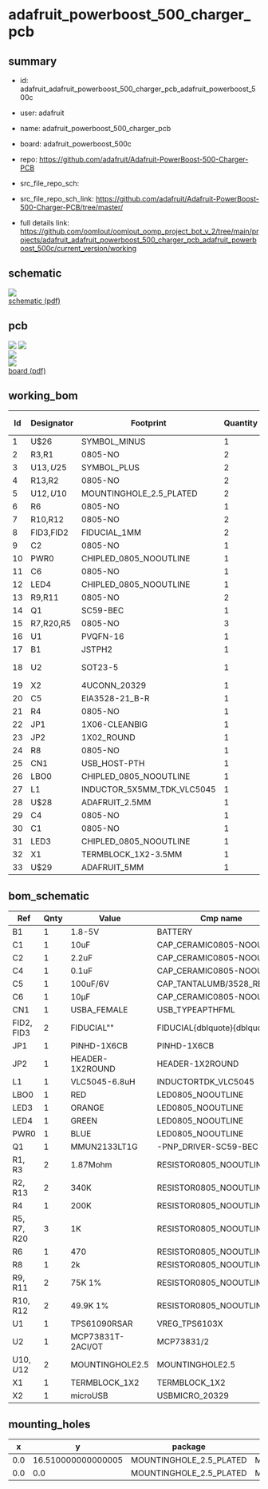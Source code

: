 # adafruit_powerboost_500_charger_pcb
 
## summary 
* id: adafruit_adafruit_powerboost_500_charger_pcb_adafruit_powerboost_500c
* user: adafruit
* name: adafruit_powerboost_500_charger_pcb
* board: adafruit_powerboost_500c
* repo: https://github.com/adafruit/Adafruit-PowerBoost-500-Charger-PCB



* src_file_repo_sch: 
* src_file_repo_sch_link: https://github.com/adafruit/Adafruit-PowerBoost-500-Charger-PCB/tree/master/
* full details link: https://github.com/oomlout/oomlout_oomp_project_bot_v_2/tree/main/projects/adafruit_adafruit_powerboost_500_charger_pcb_adafruit_powerboost_500c/current_version/working  

## schematic  
![](working_schematic_600.png)  
[schematic (pdf)](working_schematic.pdf)  

## pcb  
![](working_3d_600.png) 
![](working_3d_front_600.png)  
![](working_3d_back_600.png)  
![](working_600.png)  
[board (pdf)](working.pdf)  

## working_bom
| Id | Designator | Footprint | Quantity | Designation | Supplier and ref |  | None | 
| --- | --- | --- | --- | --- | --- | --- | --- | 
| 1 | U$26 | SYMBOL_MINUS | 1 |  |  |  | [''] | 
| 2 | R3,R1 | 0805-NO | 2 | 1.87Mohm |  |  | [''] | 
| 3 | U$13,U$25 | SYMBOL_PLUS | 2 |  |  |  | [''] | 
| 4 | R13,R2 | 0805-NO | 2 | 340K |  |  | [''] | 
| 5 | U$12,U$10 | MOUNTINGHOLE_2.5_PLATED | 2 | MOUNTINGHOLE2.5 |  |  | [''] | 
| 6 | R6 | 0805-NO | 1 | 470 |  |  | [''] | 
| 7 | R10,R12 | 0805-NO | 2 | 49.9K 1% |  |  | [''] | 
| 8 | FID3,FID2 | FIDUCIAL_1MM | 2 | FIDUCIAL" |  |  | [''] | 
| 9 | C2 | 0805-NO | 1 | 2.2uF |  |  | [''] | 
| 10 | PWR0 | CHIPLED_0805_NOOUTLINE | 1 | BLUE |  |  | [''] | 
| 11 | C6 | 0805-NO | 1 | 10µF |  |  | [''] | 
| 12 | LED4 | CHIPLED_0805_NOOUTLINE | 1 | GREEN |  |  | [''] | 
| 13 | R9,R11 | 0805-NO | 2 | 75K 1% |  |  | [''] | 
| 14 | Q1 | SC59-BEC | 1 | MMUN2133LT1G |  |  | [''] | 
| 15 | R7,R20,R5 | 0805-NO | 3 | 1K |  |  | [''] | 
| 16 | U1 | PVQFN-16 | 1 | TPS61090RSAR |  |  | [''] | 
| 17 | B1 | JSTPH2 | 1 | 1.8-5V |  |  | [''] | 
| 18 | U2 | SOT23-5 | 1 | MCP73831T-2ACI/OT |  |  | [''] | 
| 19 | X2 | 4UCONN_20329 | 1 | microUSB |  |  | [''] | 
| 20 | C5 | EIA3528-21_B-R | 1 | 100uF/6V |  |  | [''] | 
| 21 | R4 | 0805-NO | 1 | 200K |  |  | [''] | 
| 22 | JP1 | 1X06-CLEANBIG | 1 |  |  |  | [''] | 
| 23 | JP2 | 1X02_ROUND | 1 |  |  |  | [''] | 
| 24 | R8 | 0805-NO | 1 | 2k |  |  | [''] | 
| 25 | CN1 | USB_HOST-PTH | 1 | USBA_FEMALE |  |  | [''] | 
| 26 | LBO0 | CHIPLED_0805_NOOUTLINE | 1 | RED |  |  | [''] | 
| 27 | L1 | INDUCTOR_5X5MM_TDK_VLC5045 | 1 | VLC5045-6.8uH |  |  | [''] | 
| 28 | U$28 | ADAFRUIT_2.5MM | 1 |  |  |  | [''] | 
| 29 | C4 | 0805-NO | 1 | 0.1uF |  |  | [''] | 
| 30 | C1 | 0805-NO | 1 | 10uF |  |  | [''] | 
| 31 | LED3 | CHIPLED_0805_NOOUTLINE | 1 | ORANGE |  |  | [''] | 
| 32 | X1 | TERMBLOCK_1X2-3.5MM | 1 |  |  |  | [''] | 
| 33 | U$29 | ADAFRUIT_5MM | 1 |  |  |  | [''] | 


## bom_schematic
| Ref | Qnty | Value | Cmp name | Footprint | Description | Vendor | DNP | 
| --- | --- | --- | --- | --- | --- | --- | --- | 
| B1 | 1 | 1.8-5V | BATTERY | working:JSTPH2 |  |  |  | 
| C1 | 1 | 10uF | CAP_CERAMIC0805-NOOUTLINE | working:0805-NO |  |  |  | 
| C2 | 1 | 2.2uF | CAP_CERAMIC0805-NOOUTLINE | working:0805-NO |  |  |  | 
| C4 | 1 | 0.1uF | CAP_CERAMIC0805-NOOUTLINE | working:0805-NO |  |  |  | 
| C5 | 1 | 100uF/6V | CAP_TANTALUMB/3528_REFLOW | working:EIA3528-21_B-R |  |  |  | 
| C6 | 1 | 10µF | CAP_CERAMIC0805-NOOUTLINE | working:0805-NO |  |  |  | 
| CN1 | 1 | USBA_FEMALE | USB_TYPEAPTHFML | working:USB_HOST-PTH |  |  |  | 
| FID2, FID3 | 2 | FIDUCIAL"" | FIDUCIAL{dblquote}{dblquote} | working:FIDUCIAL_1MM |  |  |  | 
| JP1 | 1 | PINHD-1X6CB | PINHD-1X6CB | working:1X06-CLEANBIG |  |  |  | 
| JP2 | 1 | HEADER-1X2ROUND | HEADER-1X2ROUND | working:1X02_ROUND |  |  |  | 
| L1 | 1 | VLC5045-6.8uH | INDUCTORTDK_VLC5045 | working:INDUCTOR_5X5MM_TDK_VLC5045 |  |  |  | 
| LBO0 | 1 | RED | LED0805_NOOUTLINE | working:CHIPLED_0805_NOOUTLINE |  |  |  | 
| LED3 | 1 | ORANGE | LED0805_NOOUTLINE | working:CHIPLED_0805_NOOUTLINE |  |  |  | 
| LED4 | 1 | GREEN | LED0805_NOOUTLINE | working:CHIPLED_0805_NOOUTLINE |  |  |  | 
| PWR0 | 1 | BLUE | LED0805_NOOUTLINE | working:CHIPLED_0805_NOOUTLINE |  |  |  | 
| Q1 | 1 | MMUN2133LT1G | -PNP_DRIVER-SC59-BEC | working:SC59-BEC |  |  |  | 
| R1, R3 | 2 | 1.87Mohm | RESISTOR0805_NOOUTLINE | working:0805-NO |  |  |  | 
| R2, R13 | 2 | 340K | RESISTOR0805_NOOUTLINE | working:0805-NO |  |  |  | 
| R4 | 1 | 200K | RESISTOR0805_NOOUTLINE | working:0805-NO |  |  |  | 
| R5, R7, R20 | 3 | 1K | RESISTOR0805_NOOUTLINE | working:0805-NO |  |  |  | 
| R6 | 1 | 470 | RESISTOR0805_NOOUTLINE | working:0805-NO |  |  |  | 
| R8 | 1 | 2k | RESISTOR0805_NOOUTLINE | working:0805-NO |  |  |  | 
| R9, R11 | 2 | 75K 1% | RESISTOR0805_NOOUTLINE | working:0805-NO |  |  |  | 
| R10, R12 | 2 | 49.9K 1% | RESISTOR0805_NOOUTLINE | working:0805-NO |  |  |  | 
| U1 | 1 | TPS61090RSAR | VREG_TPS6103X | working:PVQFN-16 |  |  |  | 
| U2 | 1 | MCP73831T-2ACI/OT | MCP73831/2 | working:SOT23-5 |  |  |  | 
| U$10, U$12 | 2 | MOUNTINGHOLE2.5 | MOUNTINGHOLE2.5 | working:MOUNTINGHOLE_2.5_PLATED |  |  |  | 
| X1 | 1 | TERMBLOCK_1X2 | TERMBLOCK_1X2 | working:TERMBLOCK_1X2-3.5MM |  |  |  | 
| X2 | 1 | microUSB | USBMICRO_20329 | working:4UCONN_20329 |  |  |  | 


## mounting_holes
| x | y | package | value | ref | size | 
| --- | --- | --- | --- | --- | --- | 
| 0.0 | 16.510000000000005 | MOUNTINGHOLE_2.5_PLATED | MOUNTINGHOLE2.5 | U$10 | m3 | 
| 0.0 | 0.0 | MOUNTINGHOLE_2.5_PLATED | MOUNTINGHOLE2.5 | U$12 | m3 | 


